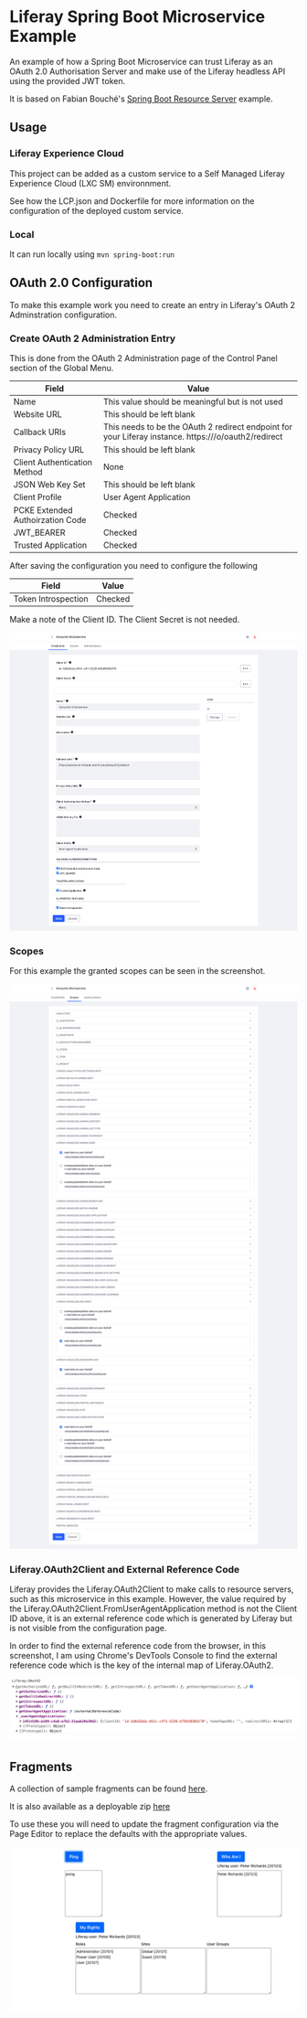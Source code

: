 # Liferay Spring Boot Microservice Example
An example of how a Spring Boot Microservice can trust Liferay as an OAuth 2.0 Authorisation Server and make use of the Liferay headless API using the provided JWT token.

It is based on Fabian Bouché's [Spring Boot Resource Server](https://github.com/fabian-bouche-liferay/spring-boot-sample) example.

## Usage
### Liferay Experience Cloud
This project can be added as a custom service to a Self Managed Liferay Experience Cloud (LXC SM) environnment.

See how the LCP.json and Dockerfile for more information on the configuration of the deployed custom service.

### Local
It can run locally using `mvn spring-boot:run `

## OAuth 2.0 Configuration
To make this example work you need to create an entry in Liferay's OAuth 2 Adminstration configuration.

### Create OAuth 2 Administration Entry

This is done from the OAuth 2 Administration page of the Control Panel section of the Global Menu.

Field | Value
--- | ---
Name | This value should be meaningful but is not used
Website URL | This should be left blank
Callback URIs | This needs to be the OAuth 2 redirect endpoint for your Liferay instance. https://<liferay host>/o/oauth2/redirect
Privacy Policy URL | This should be left blank
Client Authentication Method | None
JSON Web Key Set | This should be left blank
Client Profile | User Agent Application
PCKE Extended Authoirzation Code | Checked
JWT_BEARER | Checked
Trusted Application | Checked

After saving the configuration you need to configure the following

Field | Value
--- | ---
Token Introspection | Checked

Make a note of the Client ID. The Client Secret is not needed.

![Sample configuration](images/oauth2-sample-configuration.png)

### Scopes

For this example the granted scopes can be seen in the screenshot.

![Sample scopes](images/oath2-sample-scopes.png)

### Liferay.OAuth2Client and External Reference Code

Liferay provides the Liferay.OAuth2Client to make calls to resource servers, such as this microservice in this example. However, the value required by the Liferay.OAuth2Client.FromUserAgentApplication method is not the Client ID above, it is an external reference code which is generated by Liferay but is not visible from the configuration page.

In order to find the external reference code from the browser, in this screenshot, I am using Chrome's DevTools Console to find the external reference code which is the key of the internal map of Liferay.OAuth2.

![Obtain the external reference code](images/obtain-external-reference-code.png)

## Fragments
A collection of sample fragments can be found [here](https://github.com/peterrichards-lr/liferay-fragments/tree/main/user-account).

It is also available as a deployable zip [here](/assets/user-account-fragments.zip)

To use these you will need to update the fragment configuration via the Page Editor to replace the defaults with the appropriate values.

![Sample fragments](images/fragments-screenshot.png)
